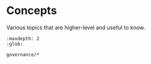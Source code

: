 # Concepts

Various topics that are higher-level and useful to know.

```{toctree}
:maxdepth: 2
:glob:

governance/*
```
